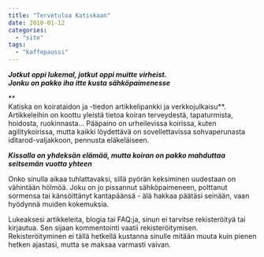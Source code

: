 ```yaml
---
title: "Tervetuloa Katiskaan"
date: 2010-01-12
categories: 
  - "site"
tags: 
  - "kaffepaussi"
---
```


_**Jotkut oppi lukemal, jotkut oppi muitte virheist.  
Jonku on pakko iha itte kusta sähköpaimenesse**_

**  
Katiska on koirataidon ja -tiedon artikkelipankki ja verkkojulkaisu**. Artikkeleihin on koottu yleistä tietoa koiran terveydestä, tapaturmista, hoidosta, ruokinnasta... Pääpaino on urheilevissa koirissa, kuten agilitykoirissa, mutta kaikki löydettävä on sovellettavissa sohvaperunasta iditarod-valjakkoon, pennusta eläkeläiseen.

**_Kissalla on yhdeksän elämää, mutta koiran on pakko mahduttaa seitsemän vuotta yhteen_**

Onko sinulla aikaa tuhlattavaksi, sillä pyörän keksiminen uudestaan on vähintään hölmöä. Joku on jo pissannut sähköpaimeneen, polttanut sormensa tai känsöittänyt kantapäänsä - älä hakkaa päätäsi seinään, vaan hyödynnä muiden kokemuksia.

Lukeaksesi artikkeleita, blogia tai FAQ:ja, sinun ei tarvitse rekisteröityä tai kirjautua. Sen sijaan kommentointi vaatii rekisteröitymisen. Rekisteröityminen ei tällä hetkellä kustanna sinulle mitään muuta kuin pienen hetken ajastasi, mutta se maksaa varmasti vaivan.
